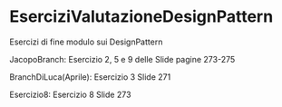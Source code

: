 # EserciziValutazioneDesignPattern
Esercizi di fine modulo sui DesignPattern

JacopoBranch:
Esercizio 2, 5 e 9 delle Slide pagine 273-275

BranchDiLuca(Aprile):
Esercizio 3 Slide 271

Esercizio8:
Esercizio 8 Slide 273

